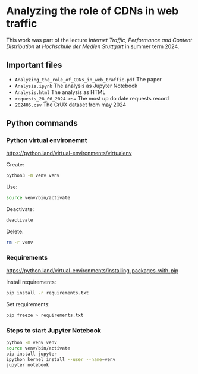

# Analyzing the role of CDNs in web traffic

This work was part of the lecture *Internet Traffic, Performance and Content Distribution* at *Hochschule der Medien Stuttgart* in summer term 2024. 



## Important files

* `Analyzing_the_role_of_CDNs_in_web_traffic.pdf`
  The paper
* `Analysis.ipynb`
  The analysis as Jupyter Notebook
* `Analysis.html`
  The analysis as HTML
* `requests_28_06_2024.csv`
  The most up do date requests record
* `202405.csv`
  The CrUX dataset from may 2024



## Python commands



### Python virtual environemnt

https://python.land/virtual-environments/virtualenv

Create:

```bash
python3 -m venv venv
```

Use:

```bash
source venv/bin/activate
```

Deactivate:

```bash
deactivate
```

Delete:

```bash
rm -r venv
```



### Requirements

https://python.land/virtual-environments/installing-packages-with-pip

Install requirements:

```bash
pip install -r requirements.txt
```

Set requirements:

```bash
pip freeze > requirements.txt
```



### Steps to start Jupyter Notebook

```bash
python -m venv venv
source venv/bin/activate
pip install jupyter
ipython kernel install --user --name=venv
jupyter notebook
```
